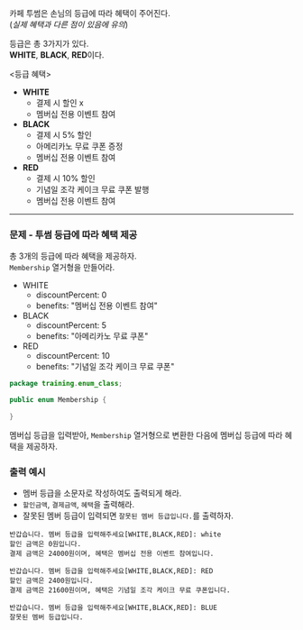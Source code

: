 카페 투썸은 손님의 등급에 따라 혜택이 주어진다.  
(*실제 혜택과 다른 점이 있음에 유의*)  

등급은 총 3가지가 있다.   
**WHITE**, **BLACK**, **RED**이다.  

<등급 혜택>     
- **WHITE**
  - 결제 시 할인 x
  - 멤버십 전용 이벤트 참여  
- **BLACK** 
  - 결제 시 5% 할인
  - 아메리카노 무료 쿠폰 증정
  - 멤버십 전용 이벤트 참여
- **RED**  
  - 결제 시 10% 할인
  - 기념일 조각 케이크 무료 쿠폰 발행
  - 멤버십 전용 이벤트 참여

----------------------------------

### 문제 - 투썸 등급에 따라 혜택 제공  

총 3개의 등급에 따라 혜택을 제공하자.   
`Membership` 열거형을 만들어라.

- WHITE
  - discountPercent: 0
  - benefits: "멤버십 전용 이벤트 참여"
- BLACK
  - discountPercent: 5
  - benefits: "아메리카노 무료 쿠폰"
- RED
  - discountPercent: 10
  - benefits: "기념일 조각 케이크 무료 쿠폰"  

```java
package training.enum_class;

public enum Membership {
    
}
```

멤버십 등급을 입력받아, `Membership` 열거형으로 변환한 다음에 멤버십 등급에 따라 혜택을 제공하자.    

### 출력 예시  

- 멤버 등급을 소문자로 작성하여도 출력되게 해라.  
- `할인금액`, `결제금액`, `혜택`을 출력해라.  
- 잘못된 멤버 등급이 입력되면 `잘못된 멤버 등급입니다.`를 출력하자.

```
반갑습니다. 멤버 등급을 입력해주세요[WHITE,BLACK,RED]: white
할인 금액은 0원입니다.
결제 금액은 24000원이며, 혜택은 멤버십 전용 이벤트 참여입니다.
```

```
반갑습니다. 멤버 등급을 입력해주세요[WHITE,BLACK,RED]: RED
할인 금액은 2400원입니다.
결제 금액은 21600원이며, 혜택은 기념일 조각 케이크 무료 쿠폰입니다.
```

```
반갑습니다. 멤버 등급을 입력해주세요[WHITE,BLACK,RED]: BLUE
잘못된 멤버 등급입니다.
```




